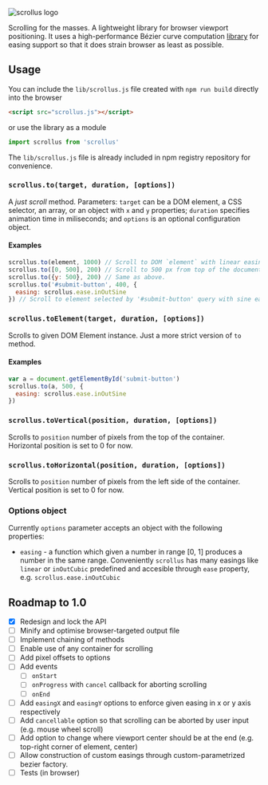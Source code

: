 ![scrollus logo](https://user-images.githubusercontent.com/1933237/28631516-ca364842-722d-11e7-9dd0-cb130888ddaa.jpg)
 
Scrolling for the masses.
A lightweight library for browser viewport positioning. It uses a high-performance Bézier curve computation [library](https://github.com/gre/bezier-easing) for easing support so that it does strain browser as least as possible.

## Usage

You can include the `lib/scrollus.js` file created with `npm run build` directly into the browser
```html
<script src="scrollus.js"></script>
```
or use the library as a module
```javascript
import scrollus from 'scrollus'
```
The `lib/scrollus.js` file is already included in npm registry repository for convenience.

### `scrollus.to(target, duration, [options])`
A *just scroll* method. Parameters: `target` can be a DOM element, a CSS selector, an array, or an object with `x` and `y` properties; `duration` specifies animation time in miliseconds; and `options` is an optional configuration object.

#### Examples
```javascript
scrollus.to(element, 1000) // Scroll to DOM `element` with linear easing in 1 second.
scrollus.to([0, 500], 200) // Scroll to 500 px from top of the document and 0 px from the left with linear easing in 200 ms.
scrollus.to({y: 500}, 200) // Same as above.
scrollus.to('#submit-button', 400, {
  easing: scrollus.ease.inOutSine
}) // Scroll to element selected by '#submit-button' query with sine easing in 400 ms.
```

### `scrollus.toElement(target, duration, [options])`
Scrolls to given DOM Element instance. Just a more strict version of `to` method.

#### Examples
```javascript
var a = document.getElementById('submit-button')
scrollus.to(a, 500, {
  easing: scrollus.ease.inOutSine
})
```

### `scrollus.toVertical(position, duration, [options])`
Scrolls to `position` number of pixels from the top of the container. Horizontal position is set to 0 for now.

### `scrollus.toHorizontal(position, duration, [options])`
Scrolls to `position` number of pixels from the left side of the container. Vertical position is set to 0 for now.

### Options object
Currently `options` parameter accepts an object with the following properties:

  * `easing` - a function which given a number in range [0, 1] produces a number in the same range. Conveniently `scrollus` has many easings like `linear` or `inOutCubic` predefined and accesible through `ease` property, e.g. `scrollus.ease.inOutCubic`

## Roadmap to 1.0

- [x] Redesign and lock the API
- [ ] Minify and optimise browser-targeted output file
- [ ] Implement chaining of methods
- [ ] Enable use of any container for scrolling
- [ ] Add pixel offsets to options
- [ ] Add events
  - [ ] `onStart`
  - [ ] `onProgress` with `cancel` callback for aborting scrolling
  - [ ] `onEnd`
- [ ] Add `easingX` and `easingY` options to enforce given easing in x or y axis respectively
- [ ] Add `cancellable` option so that scrolling can be aborted by user input (e.g. mouse wheel scroll)
- [ ] Add option to change where viewport center should be at the end (e.g. top-right corner of element, center)
- [ ] Allow construction of custom easings through custom-parametrized bezier factory.
- [ ] Tests (in browser)
